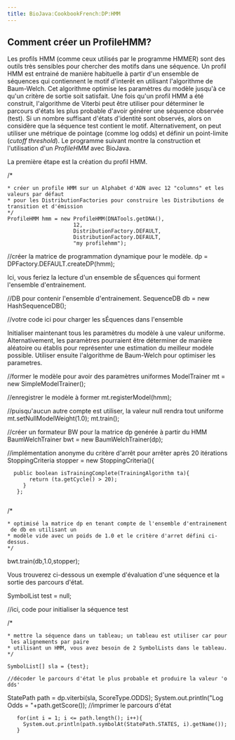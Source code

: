 ```yaml
---
title: BioJava:CookbookFrench:DP:HMM
---
```


Comment créer un ProfileHMM?
----------------------------

Les profils HMM (comme ceux utilisés par le programme HMMER) sont des
outils très sensibles pour chercher des motifs dans une séquence. Un
profil HMM est entrainé de manière habituelle à partir d'un ensemble de
séquences qui contiennent le motif d'interêt en utilisant l'algorithme
de Baum-Welch. Cet algorithme optimise les paramètres du modèle jusqu'à
ce qu'un critère de sortie soit satisfait. Une fois qu'un profil HMM a
été construit, l'algorithme de Viterbi peut être utiliser pour
déterminer le parcours d'états les plus probable d'avoir générer une
séquence observée (test). Si un nombre suffisant d'états d'identité sont
observés, alors on considère que la séquence test contient le motif.
Alternativement, on peut utiliser une métrique de pointage (comme log
odds) et définir un point-limite (*cutoff threshold*). Le programme
suivant montre la construction et l'utilisation d'un *ProfileHMM* avec
BioJava.

La première étape est la création du profil HMM.

<java> /\*

`* créer un profile HMM sur un Alphabet d'ADN avec 12 "columns" et les valeurs par défaut`  
`* pour les DistributionFactories pour construire les Distributions de transition et d'émission`  
`*/`  
`ProfileHMM hmm = new ProfileHMM(DNATools.getDNA(),`  
`                     12,`  
`                     DistributionFactory.DEFAULT,`  
`                     DistributionFactory.DEFAULT,`  
`                     "my profilehmm");`

//créer la matrice de programmation dynamique pour le modèle. dp =
DPFactory.DEFAULT.createDP(hmm); </java>

Ici, vous feriez la lecture d'un ensemble de sÉquences qui forment
l'ensemble d'entrainement.

<java> //DB pour contenir l'ensemble d'entrainement. SequenceDB db = new
HashSequenceDB();

//votre code ici pour charger les sÉquences dans l'ensemble </java>

Initialiser maintenant tous les paramètres du modèle à une valeur
uniforme. Alternativement, les paramètres pourraient être déterminer de
manière aléatoire ou établis pour représenter une estimation du meilleur
modèle possible. Utiliser ensuite l'algorithme de Baum-Welch pour
optimiser les parametres.

<java> //former le modèle pour avoir des paramètres uniformes
ModelTrainer mt = new SimpleModelTrainer();

//enregistrer le modèle à former mt.registerModel(hmm);

//puisqu'aucun autre compte est utiliser, la valeur null rendra tout
uniforme mt.setNullModelWeight(1.0); mt.train();

//créer un formateur BW pour la matrice dp genérée à partir du HMM
BaumWelchTrainer bwt = new BaumWelchTrainer(dp);

//implémentation anonyme du critère d'arrêt pour arrêter après 20
itérations StoppingCriteria stopper = new StoppingCriteria(){

`  public boolean isTrainingComplete(TrainingAlgorithm ta){`  
`       return (ta.getCycle() > 20);`  
`     }`  
`   };`  
`   `

/\*

`* optimisé la matrice dp en tenant compte de l'ensemble d'entrainement de db en utilisant un`  
`* modèle vide avec un poids de 1.0 et le critère d'arret défini ci-dessus.`  
`*/`

bwt.train(db,1.0,stopper); </java>

Vous trouverez ci-dessous un exemple d'évaluation d'une séquence et la
sortie des parcours d'état.

<java> SymbolList test = null;

//ici, code pour initialiser la séquence test

/\*

`* mettre la séquence dans un tableau; un tableau est utiliser car pour les alignements par paire`  
`* utilisant un HMM, vous avez besoin de 2 SymbolLists dans le tableau.`  
`*/`  
`   `  
`SymbolList[] sla = {test};`  
`   `  
`//décoder le parcours d'état le plus probable et produire la valeur 'odds'`

StatePath path = dp.viterbi(sla, ScoreType.ODDS);
System.out.println("Log Odds = "+path.getScore()); //imprimer le
parcours d'état

`   for(int i = 1; i <= path.length(); i++){`  
`     System.out.println(path.symbolAt(StatePath.STATES, i).getName());`  
`   }`

</java>
